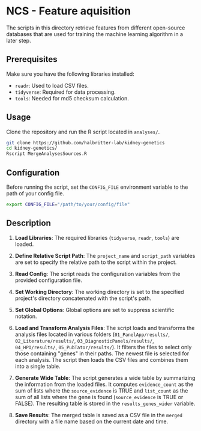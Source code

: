 # NCS - Feature aquisition

The scripts in this directory retrieve features from different open-source databases that are used for training the machine learning algorithm in a later step.


## Prerequisites

Make sure you have the following libraries installed:

- `readr`: Used to load CSV files.
- `tidyverse`: Required for data processing.
- `tools`: Needed for md5 checksum calculation.


## Usage

Clone the repository and run the R script located in `analyses/`. 

```bash
git clone https://github.com/halbritter-lab/kidney-genetics
cd kidney-genetics/
Rscript MergeAnalysesSources.R
```

## Configuration

Before running the script, set the `CONFIG_FILE` environment variable to the path of your config file.

```bash
export CONFIG_FILE="/path/to/your/config/file"
```

## Description

1. **Load Libraries**: The required libraries (`tidyverse`, `readr`, `tools`) are loaded.

2. **Define Relative Script Path**: The `project_name` and `script_path` variables are set to specify the relative path to the script within the project.

3. **Read Config**: The script reads the configuration variables from the provided configuration file.

4. **Set Working Directory**: The working directory is set to the specified project's directory concatenated with the script's path.

5. **Set Global Options**: Global options are set to suppress scientific notation.

6. **Load and Transform Analysis Files**: The script loads and transforms the analysis files located in various folders (`01_PanelApp/results/`, `02_Literature/results/`, `03_DiagnosticPanels/results/`, `04_HPO/results/`, `05_PubTator/results/`). It filters the files to select only those containing "genes" in their paths. The newest file is selected for each analysis. The script then loads the CSV files and combines them into a single table.

7. **Generate Wide Table**: The script generates a wide table by summarizing the information from the loaded files. It computes `evidence_count` as the sum of lists where the `source_evidence` is TRUE and `list_count` as the sum of all lists where the gene is found (`source_evidence` is TRUE or FALSE). The resulting table is stored in the `results_genes_wider` variable.

8. **Save Results**: The merged table is saved as a CSV file in the `merged` directory with a file name based on the current date and time.
